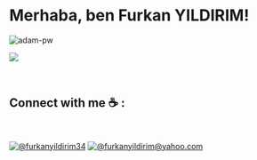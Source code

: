 # Merhaba, ben Furkan YILDIRIM! 
<p align="left"> <img align="center" src="https://github-readme-stats.vercel.app/api?username=FurkanYildirim&show_icons=true&locale=en&bg_color=0d1117&text_color=ffffff&repo=convoychat"
    alt="adam-pw" /> </p>

[![](https://img.shields.io/github/followers/FurkanYildirim?style=social)](https://www.github.com/FurkanYildirim)

<br>

## Connect with me ☕ :

<br>

 [![@furkanyildirim34](https://img.icons8.com/fluency/48/000000/linkedin.png "@furkanyildirim34")]([https://www.linkedin.com/in/anushkawijegoonawardana97/](https://www.linkedin.com/in/furkanyildirim34/)) [![@furkanyildirim@yahoo.com](https://img.icons8.com/fluency/48/000000/apple-mail.png "@furkanyildirim@yahoo.com")](furkanyildirim@yahoo.com)

<br>
